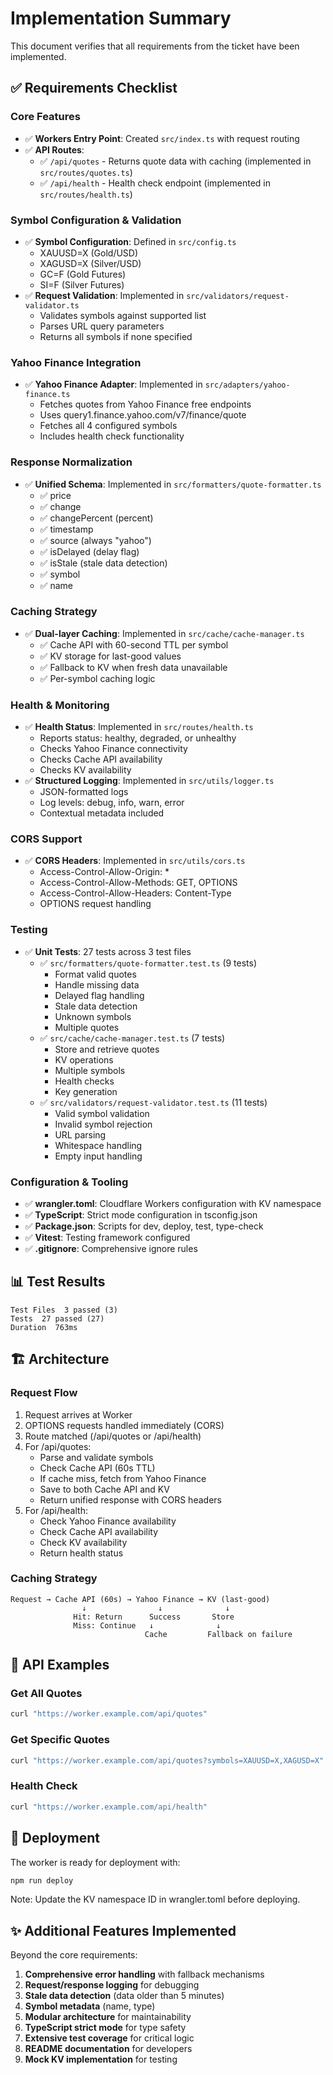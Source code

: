 # Implementation Summary

This document verifies that all requirements from the ticket have been implemented.

## ✅ Requirements Checklist

### Core Features

- ✅ **Workers Entry Point**: Created `src/index.ts` with request routing
- ✅ **API Routes**:
  - ✅ `/api/quotes` - Returns quote data with caching (implemented in `src/routes/quotes.ts`)
  - ✅ `/api/health` - Health check endpoint (implemented in `src/routes/health.ts`)

### Symbol Configuration & Validation

- ✅ **Symbol Configuration**: Defined in `src/config.ts`
  - XAUUSD=X (Gold/USD)
  - XAGUSD=X (Silver/USD)
  - GC=F (Gold Futures)
  - SI=F (Silver Futures)
- ✅ **Request Validation**: Implemented in `src/validators/request-validator.ts`
  - Validates symbols against supported list
  - Parses URL query parameters
  - Returns all symbols if none specified

### Yahoo Finance Integration

- ✅ **Yahoo Finance Adapter**: Implemented in `src/adapters/yahoo-finance.ts`
  - Fetches quotes from Yahoo Finance free endpoints
  - Uses query1.finance.yahoo.com/v7/finance/quote
  - Fetches all 4 configured symbols
  - Includes health check functionality

### Response Normalization

- ✅ **Unified Schema**: Implemented in `src/formatters/quote-formatter.ts`
  - ✅ price
  - ✅ change
  - ✅ changePercent (percent)
  - ✅ timestamp
  - ✅ source (always "yahoo")
  - ✅ isDelayed (delay flag)
  - ✅ isStale (stale data detection)
  - ✅ symbol
  - ✅ name

### Caching Strategy

- ✅ **Dual-layer Caching**: Implemented in `src/cache/cache-manager.ts`
  - ✅ Cache API with 60-second TTL per symbol
  - ✅ KV storage for last-good values
  - ✅ Fallback to KV when fresh data unavailable
  - ✅ Per-symbol caching logic

### Health & Monitoring

- ✅ **Health Status**: Implemented in `src/routes/health.ts`
  - Reports status: healthy, degraded, or unhealthy
  - Checks Yahoo Finance connectivity
  - Checks Cache API availability
  - Checks KV availability
- ✅ **Structured Logging**: Implemented in `src/utils/logger.ts`
  - JSON-formatted logs
  - Log levels: debug, info, warn, error
  - Contextual metadata included

### CORS Support

- ✅ **CORS Headers**: Implemented in `src/utils/cors.ts`
  - Access-Control-Allow-Origin: *
  - Access-Control-Allow-Methods: GET, OPTIONS
  - Access-Control-Allow-Headers: Content-Type
  - OPTIONS request handling

### Testing

- ✅ **Unit Tests**: 27 tests across 3 test files
  - ✅ `src/formatters/quote-formatter.test.ts` (9 tests)
    - Format valid quotes
    - Handle missing data
    - Delayed flag handling
    - Stale data detection
    - Unknown symbols
    - Multiple quotes
  - ✅ `src/cache/cache-manager.test.ts` (7 tests)
    - Store and retrieve quotes
    - KV operations
    - Multiple symbols
    - Health checks
    - Key generation
  - ✅ `src/validators/request-validator.test.ts` (11 tests)
    - Valid symbol validation
    - Invalid symbol rejection
    - URL parsing
    - Whitespace handling
    - Empty input handling

### Configuration & Tooling

- ✅ **wrangler.toml**: Cloudflare Workers configuration with KV namespace
- ✅ **TypeScript**: Strict mode configuration in tsconfig.json
- ✅ **Package.json**: Scripts for dev, deploy, test, type-check
- ✅ **Vitest**: Testing framework configured
- ✅ **.gitignore**: Comprehensive ignore rules

## 📊 Test Results

```
Test Files  3 passed (3)
Tests  27 passed (27)
Duration  763ms
```

## 🏗️ Architecture

### Request Flow

1. Request arrives at Worker
2. OPTIONS requests handled immediately (CORS)
3. Route matched (/api/quotes or /api/health)
4. For /api/quotes:
   - Parse and validate symbols
   - Check Cache API (60s TTL)
   - If cache miss, fetch from Yahoo Finance
   - Save to both Cache API and KV
   - Return unified response with CORS headers
5. For /api/health:
   - Check Yahoo Finance availability
   - Check Cache API availability
   - Check KV availability
   - Return health status

### Caching Strategy

```
Request → Cache API (60s) → Yahoo Finance → KV (last-good)
                ↓                ↓              ↓
              Hit: Return      Success       Store
              Miss: Continue   ↓              ↓
                              Cache         Fallback on failure
```

## 📝 API Examples

### Get All Quotes
```bash
curl "https://worker.example.com/api/quotes"
```

### Get Specific Quotes
```bash
curl "https://worker.example.com/api/quotes?symbols=XAUUSD=X,XAGUSD=X"
```

### Health Check
```bash
curl "https://worker.example.com/api/health"
```

## 🚀 Deployment

The worker is ready for deployment with:
```bash
npm run deploy
```

Note: Update the KV namespace ID in wrangler.toml before deploying.

## ✨ Additional Features Implemented

Beyond the core requirements:

1. **Comprehensive error handling** with fallback mechanisms
2. **Request/response logging** for debugging
3. **Stale data detection** (data older than 5 minutes)
4. **Symbol metadata** (name, type)
5. **Modular architecture** for maintainability
6. **TypeScript strict mode** for type safety
7. **Extensive test coverage** for critical logic
8. **README documentation** for developers
9. **Mock KV implementation** for testing
